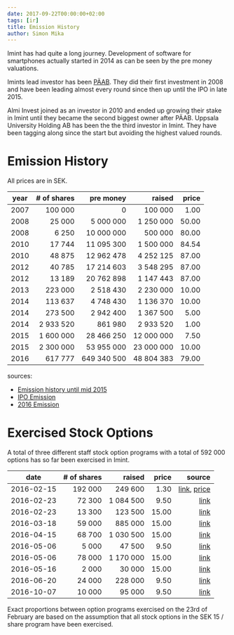 ```yaml
---
date: 2017-09-22T00:00:00+02:00
tags: [ir]
title: Emission History
author: Simon Mika
---
```

Imint has had quite a long journey. Development of software for smartphones actually started in 2014 as can be seen by the pre money valuations.

Imints lead investor has been [PÄAB](http://paab.se). They did their first investment in 2008 and have been leading almost every round since then up until the IPO in late 2015.

Almi Invest joined as an investor in 2010 and ended up growing their stake in Imint until they became the second biggest owner after PÄAB. Uppsala University Holding AB has been the the third investor in Imint. They have been tagging along since the start but avoiding the highest valued rounds.

# Emission History

All prices are in SEK.

| year | # of shares |  pre money  | raised     | price  |
|:----:|------------:|------------:|-----------:|-------:|
| 2007 | 100 000     |  0          | 100 000    | 1.00   |
| 2008 | 25 000      |  5 000 000  | 1 250 000  | 50.00  |
| 2008 | 6 250       |  10 000 000 | 500 000    | 80.00  |
| 2010 | 17 744      |  11 095 300 | 1 500 000  | 84.54  |
| 2010 | 48 875      |  12 962 478 | 4 252 125  | 87.00  |
| 2012 | 40 785      |  17 214 603 | 3 548 295  | 87.00  |
| 2012 | 13 189      |  20 762 898 | 1 147 443  | 87.00  |
| 2013 | 223 000     |  2 518 430  | 2 230 000  | 10.00  |
| 2014 | 113 637     |  4 748 430  | 1 136 370  | 10.00  |
| 2014 | 273 500     |  2 942 400  | 1 367 500  | 5.00   |
| 2014 | 2 933 520   |  861 980    | 2 933 520  | 1.00   |
| 2015 | 1 600 000   |  28 466 250 | 12 000 000 | 7.50   |
| 2015 | 2 300 000   |  53 955 000 | 23 000 000 | 10.00  |
| 2016 | 617 777     | 649 340 500 | 48 804 383 | 79.00  |

sources:

- [Emission history until mid 2015](https://press.aktietorget.se/imintimageintelligence/imint_memorandum_20151102_final.pdf)
- [IPO Emission](http://imint.se/nyheter/20151120-teckningstid-avslutad-i-imint/)
- [2016 Emission](http://imint.se/nyheter/20161031-imint-genomfor-riktad-nyemission/)

# Exercised Stock Options

A total of three different staff stock option programs with a total of 592 000 options has so far been exercised in Imint.

| date       | # of shares | raised     | price  | source                                                   |
|:----------:|------------:|-----------:|-------:|---------------------------------------------------------:|
| 2016-02-15 | 192 000     | 249 600    |  1.30  | [link](http://www.aktietorget.se/NewsItem.aspx?ID=76848), [price](https://press.aktietorget.se/imintimageintelligence/imint_memorandum_20151102_final.pdf) |
| 2016-02-23 | 72 300      | 1 084 500  |  9.50  | [link](http://www.aktietorget.se/NewsItem.aspx?ID=77014) |
| 2016-02-23 | 13 300      | 123 500    | 15.00  | [link](http://www.aktietorget.se/NewsItem.aspx?ID=77014) |
| 2016-03-18 | 59 000      | 885 000    | 15.00  | [link](http://www.aktietorget.se/NewsItem.aspx?ID=77400) |
| 2016-04-15 | 68 700      | 1 030 500  | 15.00  | [link](http://www.aktietorget.se/NewsItem.aspx?ID=77837) |
| 2016-05-06 | 5 000       | 47 500     |  9.50  | [link](http://www.aktietorget.se/NewsItem.aspx?ID=78274) |
| 2016-05-06 | 78 000      | 1 170 000  | 15.00  | [link](http://www.aktietorget.se/NewsItem.aspx?ID=78274) |
| 2016-05-16 | 2 000       | 30 000     | 15.00  | [link](http://www.aktietorget.se/NewsItem.aspx?ID=78458) |
| 2016-06-20 | 24 000      | 228 000    |  9.50  | [link](http://www.aktietorget.se/NewsItem.aspx?ID=79132) |
| 2016-10-07 | 10 000      | 95 000     |  9.50  | [link](http://www.aktietorget.se/NewsItem.aspx?ID=79132) |

Exact proportions between option programs exercised on the 23rd of February are based on the assumption that all stock options in the SEK 15 / share program have been exercised.
